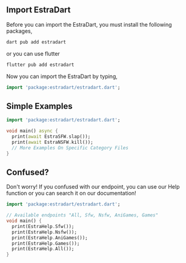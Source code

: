 ## Import EstraDart

Before you can import the EstraDart, you must install the following packages,

```dart
dart pub add estradart
```

or you can use flutter

```dart
flutter pub add estradart
```

Now you can import the EstraDart by typing,
```dart
import 'package:estradart/estradart.dart';
```

## Simple Examples

```dart
import 'package:estradart/estradart.dart';

void main() async {
  print(await EstraSFW.slap());
  print(await EstraNSFW.kill());
  // More Examples On Specific Category Files
}
```

## Confused?
Don't worry! If you confused with our endpoint, you can use our Help function or you can search it on our documentation!
```dart
import 'package:estradart/estradart.dart';

// Available endpoints "All, Sfw, Nsfw, AniGames, Games"
void main() {
  print(EstraHelp.Sfw());
  print(EstraHelp.Nsfw());
  print(EstraHelp.AniGames());
  print(EstraHelp.Games());
  print(EstraHelp.All());
}

```